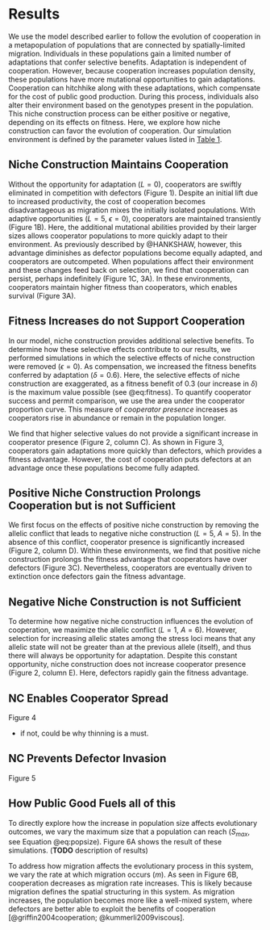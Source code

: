 # Results

We use the model described earlier to follow the evolution of cooperation in a metapopulation of populations that are connected by spatially-limited migration.
Individuals in these populations gain a limited number of adaptations that confer selective benefits.
Adaptation is independent of cooperation.
However, because cooperation increases population density, these populations have more mutational opportunities to gain adaptations.
Cooperation can hitchhike along with these adaptations, which compensate for the cost of public good production.
During this process, individuals also alter their environment based on the genotypes present in the population.
This niche construction process can be either positive or negative, depending on its effects on fitness.
Here, we explore how niche construction can favor the evolution of cooperation. Our simulation environment is defined by the parameter values listed in [Table 1](#tables).


## Niche Construction Maintains Cooperation

Without the opportunity for adaptation ($L=0$), cooperators are swiftly eliminated in competition with defectors (Figure 1). Despite an initial lift due to increased productivity, the cost of cooperation becomes disadvantageous as migration mixes the initially isolated populations. With adaptive opportunities ($L=5$, $\epsilon=0$), cooperators are maintained transiently (Figure 1B). Here, the additional mutational abilities provided by their larger sizes allows cooperator populations to more quickly adapt to their environment. As previously described by @HANKSHAW, however, this advantage diminishes as defector populations become equally adapted, and cooperators are outcompeted. When populations affect their environment and these changes feed back on selection, we find that cooperation can persist, perhaps indefinitely (Figure 1C, 3A). In these environments, cooperators maintain higher fitness than cooperators, which enables survival (Figure 3A).


## Fitness Increases do not Support Cooperation

In our model, niche construction provides additional selective benefits. To determine how these selective effects contribute to our results, we performed simulations in which the selective effects of niche construction were removed ($\epsilon=0$). As compensation, we increased the fitness benefits conferred by adaptation ($\delta=0.6)$. Here, the selective effects of niche construction are exaggerated, as a fitness benefit of 0.3 (our increase in $\delta$) is the maximum value possible (see @eq:fitness). To quantify cooperator success and permit comparison, we use the area under the cooperator proportion curve. This measure of *cooperator presence* increases as cooperators rise in abundance or remain in the population longer.

We find that higher selective values do not provide a significant increase in cooperator presence (Figure 2, column C). As shown in Figure 3, cooperators gain adaptations more quickly than defectors, which provides a fitness advantage. However, the cost of cooperation puts defectors at an advantage once these populations become fully adapted.


## Positive Niche Construction Prolongs Cooperation but is not Sufficient

We first focus on the effects of positive niche construction by removing the allelic conflict that leads to negative niche construction ($L=5$, $A=5$).
In the absence of this conflict, cooperator presence is significantly increased (Figure 2, column D).
Within these environments, we find that positive niche construction prolongs the fitness advantage that cooperators have over defectors (Figure 3C).
Nevertheless, cooperators are eventually driven to extinction once defectors gain the fitness advantage. 


## Negative Niche Construction is not Sufficient

To determine how negative niche construction influences the evolution of cooperation, we maximize the allelic conflict ($L=1$, $A=6$).
However, selection for increasing allelic states among the stress loci means that any allelic state will not be greater than at the previous allele (itself), and thus there will always be opportunity for adaptation.
Despite this constant opportunity, niche construction does not increase cooperator presence (Figure 2, column E). Here, defectors rapidly gain the fitness advantage.


## NC Enables Cooperator Spread

Figure 4
- if not, could be why thinning is a must.


## NC Prevents Defector Invasion

Figure 5


## How Public Good Fuels all of this

To directly explore how the increase in population size affects evolutionary outcomes, we vary the maximum size that a population can reach ($S_{max}$, see Equation @eq:popsize). Figure 6A shows the result of these simulations. (**TODO** description of results)

To address how migration affects the evolutionary process in this system, we vary the rate at which migration occurs ($m$). As seen in Figure 6B, cooperation decreases as migration rate increases. This is likely because migration defines the spatial structuring in this system. As migration increases, the population becomes more like a well-mixed system, where defectors are better able to exploit the benefits of cooperation [@griffin2004cooperation; @kummerli2009viscous].

